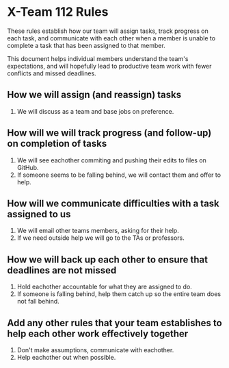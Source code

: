 # X-Team 112 Rules

These rules establish how our team will assign tasks,
track progress on each task, and communicate with each other 
when a member is unable to complete a task that has been assigned to that member.

This document helps individual members understand the team's expectations,
and will hopefully lead to productive team work with fewer conflicts
and missed deadlines.

## How we will assign (and reassign) tasks
1. We will discuss as a team and base jobs on preference. 


## How will we will track progress (and follow-up) on completion of tasks
1. We will see eachother commiting and pushing their edits to files on GitHub. 
2. If someone seems to be falling behind, we will contact them and offer to help.


## How will we communicate difficulties with a task assigned to us
1. We will email other teams members, asking for their help.
2. If we need outside help we will go to the TAs or professors. 


## How we will back up each other to ensure that deadlines are not missed
1. Hold eachother accountable for what they are assigned to do. 
2. If someone is falling behind, help them catch up so the entire team does not fall behind. 


## Add any other rules that your team establishes to help each other work effectively together
1. Don't make assumptions, communicate with eachother. 
2. Help eachother out when possible. 


